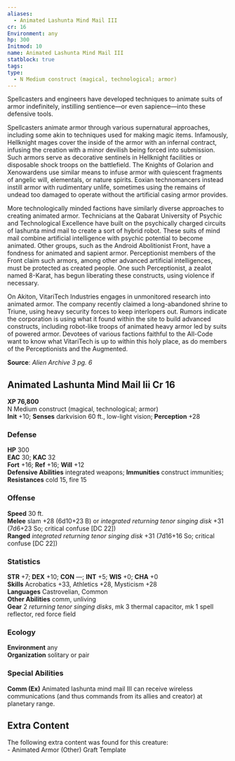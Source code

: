 ```yaml
---
aliases:
  - Animated Lashunta Mind Mail III
cr: 16
Environment: any
hp: 300
Initmod: 10
name: Animated Lashunta Mind Mail III
statblock: true
tags: 
type:
  - N Medium construct (magical, technological; armor)
---
```


Spellcasters and engineers have developed techniques to animate suits of armor indefinitely, instilling sentience—or even sapience—into these defensive tools.

Spellcasters animate armor through various supernatural approaches, including some akin to techniques used for making magic items. Infamously, Hellknight mages cover the inside of the armor with an infernal contract, infusing the creation with a minor devilish being forced into submission. Such armors serve as decorative sentinels in Hellknight facilities or disposable shock troops on the battlefield. The Knights of Golarion and Xenowardens use similar means to infuse armor with quiescent fragments of angelic will, elementals, or nature spirits. Eoxian technomancers instead instill armor with rudimentary unlife, sometimes using the remains of undead too damaged to operate without the artificial casing armor provides.

More technologically minded factions have similarly diverse approaches to creating animated armor. Technicians at the Qabarat University of Psychic and Technological Excellence have built on the psychically charged circuits of lashunta mind mail to create a sort of hybrid robot. These suits of mind mail combine artificial intelligence with psychic potential to become animated. Other groups, such as the Android Abolitionist Front, have a fondness for animated and sapient armor. Perceptionist members of the Front claim such armors, among other advanced artificial intelligences, must be protected as created people. One such Perceptionist, a zealot named 8-Karat, has begun liberating these constructs, using violence if necessary.

On Akiton, VitariTech Industries engages in unmonitored research into animated armor. The company recently claimed a long-abandoned shrine to Triune, using heavy security forces to keep interlopers out. Rumors indicate the corporation is using what it found within the site to build advanced constructs, including robot-like troops of animated heavy armor led by suits of powered armor. Devotees of various factions faithful to the All-Code want to know what VitariTech is up to within this holy place, as do members of the Perceptionists and the Augmented.

**Source**:  _Alien Archive 3 pg. 6_

## Animated Lashunta Mind Mail Iii Cr 16

**XP 76,800**  
N Medium construct (magical, technological; armor)  
**Init** +10; **Senses** darkvision 60 ft., low-light vision; **Perception** +28  

### Defense

**HP** 300  
**EAC** 30; **KAC** 32  
**Fort** +16; **Ref** +16; **Will** +12  
**Defensive Abilities** integrated weapons; **Immunities** construct immunities; **Resistances** cold 15, fire 15  

### Offense

**Speed** 30 ft.  
**Melee** slam +28 (6d10+23 B) or _integrated returning tenor singing disk_ +31 (7d6+23 So; critical confuse \[DC 22\])  
**Ranged** _integrated returning tenor singing disk_ +31 (7d16+16 So; critical confuse \[DC 22\])

### Statistics

**STR** +7; **DEX** +10; **CON** —; **INT** +5; **WIS** +0; **CHA** +0  
**Skills** Acrobatics +33, Athletics +28, Mysticism +28  
**Languages** Castrovelian, Common  
**Other Abilities** comm, unliving  
**Gear** 2 _returning tenor singing disks_, mk 3 thermal capacitor, mk 1 spell reflector, red force field

### Ecology

**Environment** any  
**Organization** solitary or pair

### Special Abilities

**Comm (Ex)** Animated lashunta mind mail III can receive wireless communications (and thus commands from its allies and creator) at planetary range.

## Extra Content

The following extra content was found for this creature:  
\- Animated Armor (Other) Graft Template
